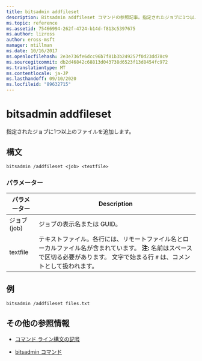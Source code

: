 ```yaml
---
title: bitsadmin addfileset
description: Bitsadmin addfileset コマンドの参照記事。指定されたジョブに1つ以上のファイルを追加します。
ms.topic: reference
ms.assetid: 75466994-262f-4724-b14d-f813c5397675
ms.author: lizross
author: eross-msft
manager: mtillman
ms.date: 10/16/2017
ms.openlocfilehash: 2e3e736fe6dcc96b7f81b3b249257f0d23dd78c9
ms.sourcegitcommit: db2d46842c68813d043738d6523f13d8454fc972
ms.translationtype: MT
ms.contentlocale: ja-JP
ms.lasthandoff: 09/10/2020
ms.locfileid: "89632715"
---
```

# <a name="bitsadmin-addfileset"></a>bitsadmin addfileset

指定されたジョブに1つ以上のファイルを追加します。

## <a name="syntax"></a>構文

```
bitsadmin /addfileset <job> <textfile>
```

### <a name="parameters"></a>パラメーター

| パラメーター | Description |
| --------- | ----------- |
| ジョブ (job) | ジョブの表示名または GUID。 |
| textfile | テキストファイル。各行には、リモートファイル名とローカルファイル名が含まれています。 **注:** 名前はスペースで区切る必要があります。 文字で始まる行 `#` は、コメントとして扱われます。 |

## <a name="examples"></a>例

```
bitsadmin /addfileset files.txt
```

## <a name="additional-references"></a>その他の参照情報

- [コマンド ライン構文の記号](command-line-syntax-key.md)

- [bitsadmin コマンド](bitsadmin.md)
